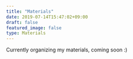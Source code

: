 ```yaml
---
title: "Materials"
date: 2019-07-14T15:47:02+09:00
draft: false
featured_image: false
type: Materials
---
```

Currently organizing my materials, coming soon :)